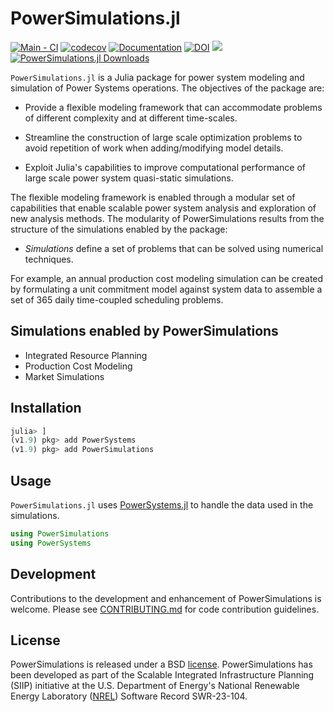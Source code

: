# PowerSimulations.jl

[![Main - CI](https://github.com/NREL-Sienna/PowerSimulations.jl/actions/workflows/main-tests.yml/badge.svg)](https://github.com/NREL-Sienna/PowerSimulations.jl/actions/workflows/main-tests.yml)
[![codecov](https://codecov.io/gh/NREL-Sienna/PowerSimulations.jl/branch/main/graph/badge.svg)](https://codecov.io/gh/NREL-Sienna/PowerSimulations.jl)
[![Documentation](https://github.com/NREL-Sienna/PowerSimulations.jl/workflows/Documentation/badge.svg)](https://nrel-sienna.github.io/PowerSimulations.jl/latest)
[![DOI](https://zenodo.org/badge/109443246.svg)](https://zenodo.org/badge/latestdoi/109443246)
[<img src="https://img.shields.io/badge/slack-@Sienna/PSI-sienna.svg?logo=slack">](https://join.slack.com/t/nrel-sienna/shared_invite/zt-glam9vdu-o8A9TwZTZqqNTKHa7q3BpQ)
[![PowerSimulations.jl Downloads](https://img.shields.io/badge/dynamic/json?url=http%3A%2F%2Fjuliapkgstats.com%2Fapi%2Fv1%2Ftotal_downloads%2FPowerSimulations&query=total_requests&label=Downloads)](http://juliapkgstats.com/pkg/PowerSimulations)

`PowerSimulations.jl` is a Julia package for power system modeling and simulation of Power Systems operations. The objectives of the package are:

- Provide a flexible modeling framework that can accommodate problems of different complexity and at different time-scales.

- Streamline the construction of large scale optimization problems to avoid repetition of work when adding/modifying model details.

- Exploit Julia's capabilities to improve computational performance of large scale power system quasi-static simulations.

The flexible modeling framework is enabled through a modular set of capabilities that enable scalable power system analysis and exploration of new analysis methods. The modularity of PowerSimulations results from the structure of the simulations enabled by the package:

- _Simulations_ define a set of problems that can be solved using numerical techniques.

For example, an annual production cost modeling simulation can be created by formulating a unit commitment model against system data to assemble a set of 365 daily time-coupled scheduling problems.

## Simulations enabled by PowerSimulations

- Integrated Resource Planning
- Production Cost Modeling
- Market Simulations
  
## Installation

```julia
julia> ]
(v1.9) pkg> add PowerSystems
(v1.9) pkg> add PowerSimulations
```

## Usage

`PowerSimulations.jl` uses [PowerSystems.jl](https://github.com/NREL-Sienna/PowerSystems.jl) to handle the data used in the simulations.

```julia
using PowerSimulations
using PowerSystems
```

## Development

Contributions to the development and enhancement of PowerSimulations is welcome. Please see [CONTRIBUTING.md](https://github.com/NREL-Sienna/PowerSimulations.jl/blob/main/CONTRIBUTING.md) for code contribution guidelines.

## License

PowerSimulations is released under a BSD [license](https://github.com/NREL-Sienna/PowerSimulations.jl/blob/main/LICENSE). PowerSimulations has been developed as part of the Scalable Integrated Infrastructure Planning (SIIP) initiative at the U.S. Department of Energy's National Renewable Energy Laboratory ([NREL](https://www.nrel.gov/)) Software Record SWR-23-104. 
